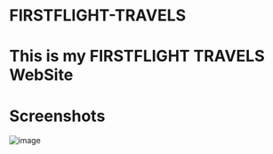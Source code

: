 # FIRSTFLIGHT-TRAVELS

# This is my FIRSTFLIGHT TRAVELS WebSite

# Screenshots

![image](https://github.com/Searchlink123/FIRSTFLIGHT-TRAVELS/assets/168647034/7d6168cd-d23d-47ca-ac52-1f0710980a77)
